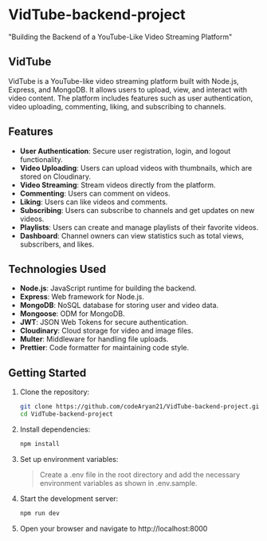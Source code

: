 # VidTube-backend-project
"Building the Backend of a YouTube-Like Video Streaming Platform"

## VidTube

VidTube is a YouTube-like video streaming platform built with Node.js, Express, and MongoDB. It allows users to upload, view, and interact with video content. The platform includes features such as user authentication, video uploading, commenting, liking, and subscribing to channels.

## Features

- **User Authentication**: Secure user registration, login, and logout functionality.
- **Video Uploading**: Users can upload videos with thumbnails, which are stored on Cloudinary.
- **Video Streaming**: Stream videos directly from the platform.
- **Commenting**: Users can comment on videos.
- **Liking**: Users can like videos and comments.
- **Subscribing**: Users can subscribe to channels and get updates on new videos.
- **Playlists**: Users can create and manage playlists of their favorite videos.
- **Dashboard**: Channel owners can view statistics such as total views, subscribers, and likes.

## Technologies Used

- **Node.js**: JavaScript runtime for building the backend.
- **Express**: Web framework for Node.js.
- **MongoDB**: NoSQL database for storing user and video data.
- **Mongoose**: ODM for MongoDB.
- **JWT**: JSON Web Tokens for secure authentication.
- **Cloudinary**: Cloud storage for video and image files.
- **Multer**: Middleware for handling file uploads.
- **Prettier**: Code formatter for maintaining code style.

## Getting Started

1. Clone the repository:
   ```sh
   git clone https://github.com/codeAryan21/VidTube-backend-project.git
   cd VidTube-backend-project
   ```

2. Install dependencies:
   ```sh
   npm install
   ```

3. Set up environment variables:
    > Create a .env file in the root directory and add the necessary environment variables as shown in .env.sample.

4. Start the development server:
   ```sh
   npm run dev
   ```

5. Open your browser and navigate to http://localhost:8000
